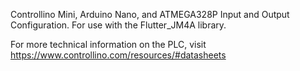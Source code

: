 Controllino Mini, Arduino Nano, and ATMEGA328P Input and Output Configuration.
For use with the Flutter_JM4A library.

For more technical information on the PLC, visit https://www.controllino.com/resources/#datasheets